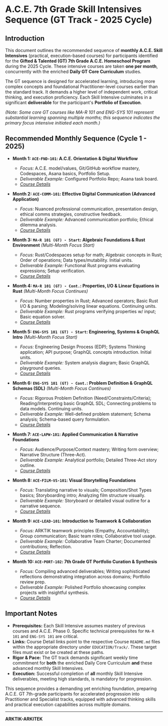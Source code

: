 # A.C.E. 7th Grade Skill Intensives Sequence (GT Track - 2025 Cycle)

## Introduction

This document outlines the recommended sequence of **monthly A.C.E. Skill Intensives** (practical, execution-based courses) for participants identified for the **Gifted & Talented (GT) 7th Grade A.C.E. Homeschool Program** during the 2025 Cycle. These intensive courses are taken **one per month**, concurrently with the enriched **Daily GT Core Curriculum** studies.

The GT sequence is designed for accelerated learning, introducing more complex concepts and foundational Practitioner-level courses earlier than the standard track. It demands a higher level of independent work, critical thinking, and execution proficiency. Each Skill Intensive culminates in a significant **deliverable** for the participant's **Portfolio of Execution**.

*(Note: Some core GT courses like MA-R 101 and ENG-SYS 101 represent substantial learning spanning multiple months; this sequence indicates the primary focus intensive initiated each month.)*

## Recommended Monthly Sequence (Cycle 1 - 2025)

*   **Month 1: `ACE-FND-101`: A.C.E. Orientation & Digital Workflow**
    *   *Focus:* A.C.E. model/values, Git/GitHub workflow mastery, Codespaces, Asana basics, Portfolio Setup.
    *   *Deliverable Example:* Configured Portfolio Repo; Asana task board.
    *   *[Course Details](../../../../EDUCATION/Track/Foundational_Skills/ACE-FND-101_ACE_Workflow/README.md)*

*   **Month 2: `ACE-COMM-101`: Effective Digital Communication (Advanced Application)**
    *   *Focus:* Nuanced professional communication, presentation design, ethical comms strategies, constructive feedback.
    *   *Deliverable Example:* Advanced communication portfolio; Ethical dilemma analysis.
    *   *[Course Details](../../../../EDUCATION/Track/Foundational_Skills/ACE-COMM-101_Digital_Comms/README.md)*

*   **Month 3: `MA-R 101 (GT) - Start`: Algebraic Foundations & Rust Environment** *(Multi-Month Focus Start)*
    *   *Focus:* Rust/Codespaces setup for math; Algebraic concepts in Rust; Order of operations; Data types/mutability. Initial units.
    *   *Deliverable Example:* Functional Rust programs evaluating expressions; Setup verification.
    *   *[Course Details](../../../../EDUCATION/Track/Systems_Steward_Rust/ACE-MAR-101_Algebra_Rust_Foundations_GT/README.md)*

*   **Month 4: `MA-R 101 (GT) - Cont.`: Properties, I/O & Linear Equations in Rust** *(Multi-Month Focus Continues)*
    *   *Focus:* Number properties in Rust; Advanced operators; Basic Rust I/O & parsing; Modeling/solving linear equations. Continuing units.
    *   *Deliverable Example:* Rust programs verifying properties w/ input; Basic equation solver.
    *   *[Course Details](../../../../EDUCATION/Track/Systems_Steward_Rust/ACE-MAR-101_Algebra_Rust_Foundations_GT/README.md)*

*   **Month 5: `ENG-SYS 101 (GT) - Start`: Engineering, Systems & GraphQL Intro** *(Multi-Month Focus Start)*
    *   *Focus:* Engineering Design Process (EDP); Systems Thinking application; API purpose; GraphQL concepts introduction. Initial units.
    *   *Deliverable Example:* System analysis diagram; Basic GraphQL playground queries.
    *   *[Course Details](../../../../EDUCATION/Track/Design_and_Development/ACE-ENGSYS-101_Engineering_Systems_GraphQL_GT/README.md)*

*   **Month 6: `ENG-SYS 101 (GT) - Cont.`: Problem Definition & GraphQL Schemas (SDL)** *(Multi-Month Focus Continues)*
    *   *Focus:* Rigorous Problem Definition (Need/Constraints/Criteria); Reading/Interpreting basic GraphQL SDL; Connecting problems to data models. Continuing units.
    *   *Deliverable Example:* Well-defined problem statement; Schema analysis; Schema-based query formulation.
    *   *[Course Details](../../../../EDUCATION/Track/Design_and_Development/ACE-ENGSYS-101_Engineering_Systems_GraphQL_GT/README.md)*

*   **Month 7: `ACE-LAPW-101`: Applied Communication & Narrative Foundations**
    *   *Focus:* Audience/Purpose/Context mastery; Writing form overview; Narrative Structure (Three-Act).
    *   *Deliverable Example:* Analytical portfolio; Detailed Three-Act story outline.
    *   *[Course Details](../../../../EDUCATION/Track/Foundational_Skills/ACE-LAPW-101_Applied_Comms_Narrative/README.md)*

*   **Month 8: `ACE-FILM-VS-101`: Visual Storytelling Foundations**
    *   *Focus:* Translating narrative to visuals; Composition/Shot Types basics; Storyboarding intro; Analyzing film structure visually.
    *   *Deliverable Example:* Storyboard or detailed visual outline for a narrative sequence.
    *   *[Course Details](../../../../EDUCATION/Track/Film_and_Cinematography/ACE-FILM-VS-101_Visual_Story_Foundations/README.md)*

*   **Month 9: `ACE-LEAD-101`: Introduction to Teamwork & Collaboration**
    *   *Focus:* ARKTIK teamwork principles (Empathy, Accountability); Group communication; Basic team roles; Collaborative tool usage.
    *   *Deliverable Example:* Collaborative Team Charter; Documented contributions; Reflection.
    *   *[Course Details](../../../../EDUCATION/Track/Foundational_Skills/ACE-LEAD-101_Teamwork_Collab/README.md)*

*   **Month 10: `ACE-PORT-102`: 7th Grade GT Portfolio Curation & Synthesis**
    *   *Focus:* Compiling advanced deliverables; Writing sophisticated reflections demonstrating integration across domains; Portfolio review prep.
    *   *Deliverable Example:* Polished Portfolio showcasing complex projects with insightful synthesis.
    *   *[Course Details](../../../../EDUCATION/Track/Foundational_Skills/ACE-PORT-102_Portfolio_Curation/README.md)*

## Important Notes

*   **Prerequisites:** Each Skill Intensive assumes mastery of previous courses and A.C.E. Phase 0. Specific technical prerequisites for `MA-R 101` and `ENG-SYS 101` are critical.
*   **Links:** Course Detail links point to the respective Course `README.md` files within the appropriate directory under `EDUCATION/Track/`. These target files must exist or be created at these paths.
*   **Rigor & Pace:** The GT track demands significant weekly time commitment for **both** the enriched Daily Core Curriculum **and** these advanced monthly Skill Intensives.
*   **Execution:** Successful completion of **all** monthly Skill Intensive deliverables, meeting high standards, is mandatory for progression.

This sequence provides a demanding yet enriching foundation, preparing A.C.E. GT 7th-grade participants for accelerated progression into Practitioner and Specialist tracks, equipped with advanced thinking skills and practical execution capabilities across multiple domains.

---
**ARKTIK-ARKITEK**
